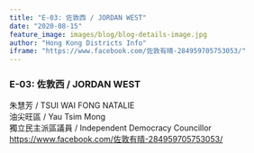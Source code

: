 ```yaml
---
title: "E-03: 佐敦西 / JORDAN WEST"
date: "2020-08-15"
feature_image: images/blog/blog-details-image.jpg
author: "Hong Kong Districts Info"
iframe: "https://www.facebook.com/佐敦有晴-284959705753053/"
---
```


### E-03: 佐敦西 / JORDAN WEST  
朱慧芳 / TSUI WAI FONG NATALIE  
油尖旺區 / Yau Tsim Mong  
獨立民主派區議員 / Independent Democracy Councillor  
https://www.facebook.com/佐敦有晴-284959705753053/
